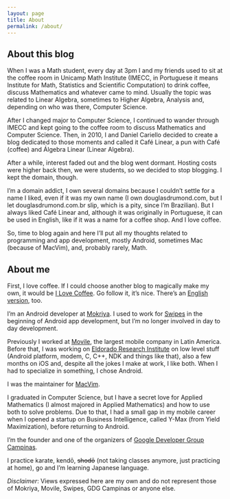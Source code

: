 ```yaml
---
layout: page
title: About
permalink: /about/
---
```


## About this blog

When I was a Math student, every day at 3pm I and my friends used to sit at the
coffee room in Unicamp Math Institute (IMECC, in Portuguese it means Institute
for Math, Statistics and Scientific Computation) to drink coffee, discuss
Mathematics and whatever came to mind. Usually the topic was related to Linear
Algebra, sometimes to Higher Algebra, Analysis and, depending on who was there,
Computer Science.

After I changed major to Computer Science, I continued to wander through IMECC
and kept going to the coffee room to discuss Mathematics and Computer Science.
Then, in 2010, I and Daniel Cariello decided to create a blog dedicated to
those moments and called it Café Linear, a pun with Café (coffee) and Álgebra
Linear (Linear Algebra).

After a while, interest faded out and the blog went dormant. Hosting costs were
higher back then, we were students, so we decided to stop blogging. I kept the
domain, though.

I’m a domain addict, I own several domains because I couldn’t settle for a name
I liked, even if it was my own name (I own douglasdrumond.com, but I let
douglasdrumond.com.br slip, which is a pity, since I’m Brazilian). But I always
liked Café Linear and, although it was originally in Portuguese, it can be used in
English, like if it was a name for a coffee shop. And I love coffee.

So, time to blog again and here I’ll put all my thoughts related to programming
and app development, mostly Android, sometimes Mac (because of MacVim), and,
probably rarely, Math.

## About me

First, I love coffee. If I could choose another blog to magically make my own,
it would be [I Love Coffee](http://ilovecoffee.jp). Go follow it, it’s nice.
There’s an [English version](http://en.ilovecoffee.jp), too.

I’m an Android developer at [Mokriya](http://mokriya.com). I used to work for
[Swipes](http://www.swipesapp.com/) in the beginning of Android app
development, but I’m no longer involved in day to day development.

Previously I worked at [Movile](http://www.movile.com), the largest mobile
company in Latin America. Before that, I was working on [Eldorado Research
Institute](http://www.eldorado.org.br/en/) on low level stuff (Android
platform, modem, C, C++, NDK and things like that), also a few months on iOS
and, despite all the jokes I make at work, I like both. When I had to
specialize in something, I chose Android.

I was the maintainer for [MacVim](https://github.com/macvim-dev/macvim).

I graduated in Computer Science, but I have a secret love for Applied
Mathematics (I almost majored in Applied Mathematics) and how to use both to
solve problems. Due to that, I had a small gap in my mobile career when
I opened a startup on Business Intelligence, called Y-Max (from Yield
Maximization), before returning to Android.

I’m the founder and one of the organizers of 
[Google Developer Group Campinas](http://www.gdg-campinas.org/).

I practice karate, kendō, <del>shodō</del> (not taking classes anymore, just
practicing at home), go and I’m learning Japanese language.

_Disclaimer_: Views expressed here are my own and do not represent those of
Mokriya, Movile, Swipes, GDG Campinas or anyone else.

